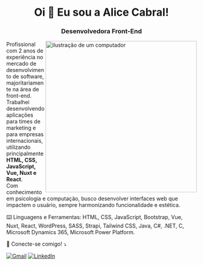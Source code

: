 <h1 align="center">Oi 👋 Eu sou a Alice Cabral!</h1>
<h3 align="center">Desenvolvedora Front-End</h3>

<img src="https://raw.githubusercontent.com/MicaelliMedeiros/micaellimedeiros/master/image/computer-illustration.png" alt="ilustração de um computador" min-width="400px" max-width="400px" width="400px" align="right">

<p align="left"> 
Profissional com 2 anos de experiência no mercado de desenvolvimento de software, majoritariamente na área de front-end. Trabalhei desenvolvendo aplicações para times de marketing e para empresas internacionais, utilizando principalmente <strong>HTML, CSS, JavaScript, Vue, Nuxt e React</strong>.<br>
Com conhecimento em psicologia e computação, busco desenvolver interfaces web que impactem o usuário, sempre harmonizando funcionalidade e estética.
</p>

<p align="left">
  ⌨️ Linguagens e Ferramentas: HTML, CSS, JavaScript, Bootstrap, Vue, Nuxt, React, WordPress, SASS, Strapi, Tailwind CSS, Java, C#, .NET, C, Microsoft Dynamics 365, Microsoft Power Platform.
</p>

<p align="left">
  💌 Conecte-se comigo! ⤵️
</p>

<p align="left">
  <a href="#" title="Gmail">
  <img src="https://img.shields.io/badge/-Gmail-FF0000?style=flat-square&labelColor=FF0000&logo=gmail&logoColor=white&link=alicecamarques@gmail.com" alt="Gmail"/></a>
  <a href="#" title="LinkedIn">
  <img src="https://img.shields.io/badge/-Linkedin-0e76a8?style=flat-square&logo=Linkedin&logoColor=white&link=linkedin.com/in/alice-cabral" alt="LinkedIn"/></a>
</p>


<!--
**alicecabral/alicecabral** is a ✨ _special_ ✨ repository because its `README.md` (this file) appears on your GitHub profile.

Here are some ideas to get you started:

- 🔭 I’m currently working on ...
- 🌱 I’m currently learning ...
- 👯 I’m looking to collaborate on ...
- 🤔 I’m looking for help with ...
- 💬 Ask me about ...
- 📫 How to reach me: ...
- 😄 Pronouns: ...
- ⚡ Fun fact: ...
-->
